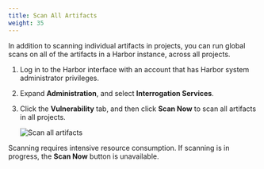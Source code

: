```yaml
---
title: Scan All Artifacts
weight: 35
---
```


In addition to scanning individual artifacts in projects, you can run global scans on all of the artifacts in a Harbor instance, across all projects.

1. Log in to the Harbor interface with an account that has Harbor system administrator privileges.
1. Expand **Administration**, and select **Interrogation Services**.
1. Click the **Vulnerability** tab, and then click **Scan Now** to scan all artifacts in all projects.

   ![Scan all artifacts](../../../img/scan-all.png)

Scanning requires intensive resource consumption. If scanning is in progress, the **Scan Now** button is unavailable.
